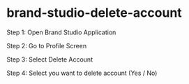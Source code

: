 # brand-studio-delete-account

Step 1: Open Brand Studio Application

Step 2: Go to Profile Screen

Step 3: Select Delete Account

Step 4: Select you want to delete account (Yes / No)